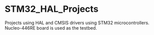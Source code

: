 # STM32_HAL_Projects
Projects using HAL and CMSIS drivers using STM32 microcontrollers.
Nucleo-446RE board is used as the testbed.
